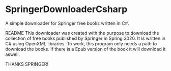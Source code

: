 # SpringerDownloaderCsharp
A simple downloader for Springer free books written in C#.

README
This downloader was created with the purpose to download the collection of free books published by Springer in Spring 2020.
It is written in C# using OpenXML libraries.
To work, this program only needs a path to download the books. If there is a Epub version of the book it will download it aswell.


THANKS SPRINGER!
